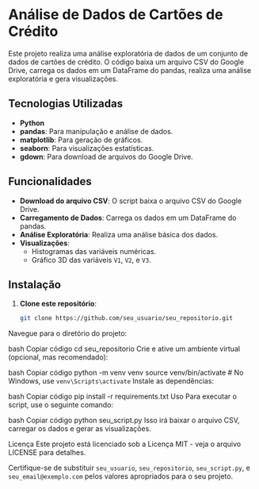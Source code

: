 # Análise de Dados de Cartões de Crédito

Este projeto realiza uma análise exploratória de dados de um conjunto de dados de cartões de crédito. O código baixa um arquivo CSV do Google Drive, carrega os dados em um DataFrame do pandas, realiza uma análise exploratória e gera visualizações.

## Tecnologias Utilizadas

- **Python**
- **pandas**: Para manipulação e análise de dados.
- **matplotlib**: Para geração de gráficos.
- **seaborn**: Para visualizações estatísticas.
- **gdown**: Para download de arquivos do Google Drive.

## Funcionalidades

- **Download do arquivo CSV**: O script baixa o arquivo CSV do Google Drive.
- **Carregamento de Dados**: Carrega os dados em um DataFrame do pandas.
- **Análise Exploratória**: Realiza uma análise básica dos dados.
- **Visualizações**:
  - Histogramas das variáveis numéricas.
  - Gráfico 3D das variáveis `V1`, `V2`, e `V3`.

## Instalação

1. **Clone este repositório**:
   ```bash
   git clone https://github.com/seu_usuario/seu_repositorio.git
Navegue para o diretório do projeto:

bash
Copiar código
cd seu_repositorio
Crie e ative um ambiente virtual (opcional, mas recomendado):

bash
Copiar código
python -m venv venv
source venv/bin/activate  # No Windows, use `venv\Scripts\activate`
Instale as dependências:

bash
Copiar código
pip install -r requirements.txt
Uso
Para executar o script, use o seguinte comando:

bash
Copiar código
python seu_script.py
Isso irá baixar o arquivo CSV, carregar os dados e gerar as visualizações.

Licença
Este projeto está licenciado sob a Licença MIT - veja o arquivo LICENSE para detalhes.


Certifique-se de substituir `seu_usuario`, `seu_repositorio`, `seu_script.py`, e `seu_email@exemplo.com` pelos valores apropriados para o seu projeto.
